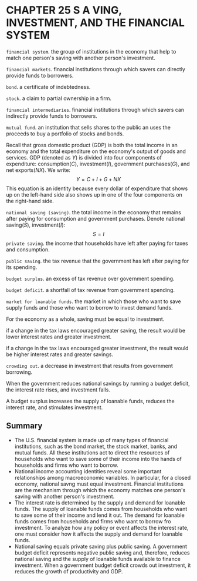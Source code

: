 # CHAPTER 25 S A VING, INVESTMENT, AND THE FINANCIAL SYSTEM



`financial system`. the group of institutions in the economy that help to match one person's saving with another person's investment.

`financial markets`. financial institutions through which savers can directly provide funds to borrowers.

`bond`. a certificate of indebtedness.

`stock`. a claim to partial ownership in a firm.

`financial intermediaries`. financial institutions through which savers can indirectly provide funds to borrowers.

`mutual fund`. an institution that sells shares to the public an uses the proceeds to buy a portfolio of stocks and bonds.

Recall that gross domestic product (GDP) is both the total income in an economy and the total expenditure on the economy's output of goods and services. GDP (denoted as $Y$) is divided into four components of expenditure: consumption($C$), investment($I$), government purchases($G$), and net exports($NX$). We write:
$$
Y = C + I + G + NX
$$
This equation is an identity because every dollar of expenditure that shows up on the left-hand side also shows up in one of the four components on the right-hand side.

`national saving (saving)`. the total income in the economy that remains after paying for consumption and government purchases. Denote national saving($S$), investment($I$):
$$
S = I
$$
`private saving`. the income that households have left after paying for taxes and consumption.

`public saving`. the tax revenue that the government has left after paying for its spending.

`budget surplus`. an excess of tax revenue over government spending.

`budget deficit`. a shortfall of tax revenue from government spending.

`market for loanable funds`. the market in which those who want to save supply  funds and those who want to borrow to invest demand funds.

For the economy as a whole, saving must be equal to investment.

if a change in the tax laws encouraged greater saving, the result would be lower interest rates and greater investment.

if a change in the tax laws encouraged greater investment, the result would be higher interest rates and greater savings.

`crowding out`. a decrease in investment that results from government borrowing.

When the government reduces national savings by running a budget deficit, the interest rate rises, and investment falls.

A budget surplus increases the supply of loanable funds, reduces the interest rate, and stimulates investment.



## Summary

- The U.S. financial system is made up of many types of financial institutions, such as the bond market, the stock market, banks, and mutual funds. All these institutions act to direct the resources of households who want to save some of their income into the hands of households and firms who want to borrow.
- National income accounting identities reveal some important relationships among macroeconomic variables. In particular, for a closed economy, national savng must equal investment. Financial institutions are the mechanism through which the economy matches one person's saving with another person's investment.
- The interest rate is determined by the supply and demand for loanable funds. The supply of loanable funds comes from households who want to save some of their income and lend it out. The demand for loanable funds comes from households and firms who want to borrow fro investment. To analyze how any policy or event affects the interest rate, one must consider how it affects the supply and demand for loanable funds.
- National saving equals private saving plus public saving. A government budget deficit represents negative public saving and, therefore, reduces national saving and the supply of loanable funds available to finance investment. When a government budget deficit crowds out investment, it reduces the growth of productivity and GDP.

